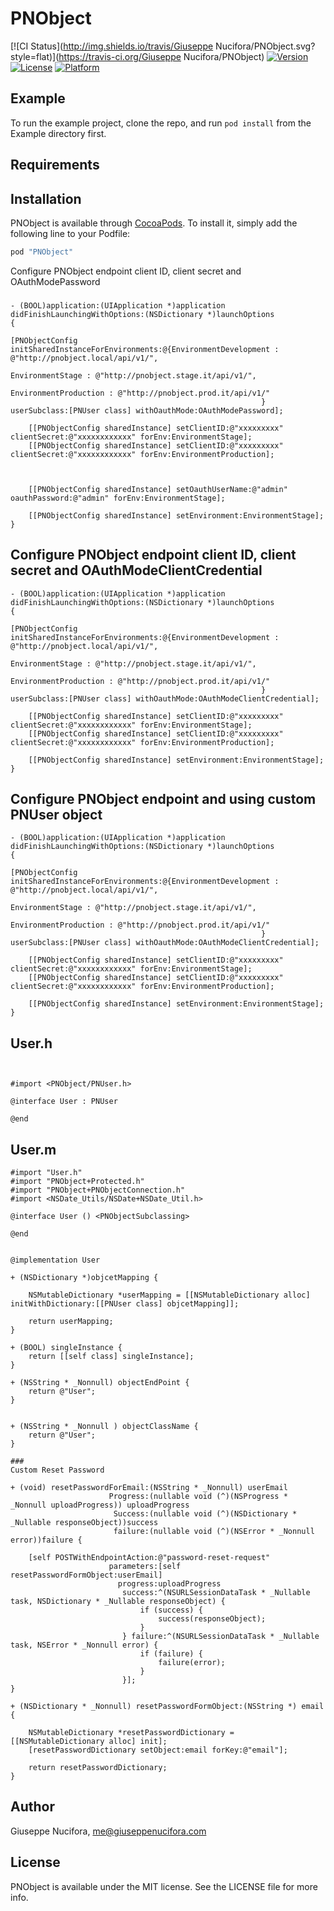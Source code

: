 # PNObject

[![CI Status](http://img.shields.io/travis/Giuseppe Nucifora/PNObject.svg?style=flat)](https://travis-ci.org/Giuseppe Nucifora/PNObject)
[![Version](https://img.shields.io/cocoapods/v/PNObject.svg?style=flat)](http://cocoapods.org/pods/PNObject)
[![License](https://img.shields.io/cocoapods/l/PNObject.svg?style=flat)](http://cocoapods.org/pods/PNObject)
[![Platform](https://img.shields.io/cocoapods/p/PNObject.svg?style=flat)](http://cocoapods.org/pods/PNObject)

## Example

To run the example project, clone the repo, and run `pod install` from the Example directory first.

## Requirements

## Installation

PNObject is available through [CocoaPods](http://cocoapods.org). To install
it, simply add the following line to your Podfile:

```ruby
pod "PNObject"
```

Configure PNObject endpoint client ID, client secret and OAuthModePassword
###

```
- (BOOL)application:(UIApplication *)application didFinishLaunchingWithOptions:(NSDictionary *)launchOptions
{

[PNObjectConfig initSharedInstanceForEnvironments:@{EnvironmentDevelopment : @"http://pnobject.local/api/v1/",
                                                        EnvironmentStage : @"http://pnobject.stage.it/api/v1/",
                                                        EnvironmentProduction : @"http://pnobject.prod.it/api/v1/"
                                                        } userSubclass:[PNUser class] withOauthMode:OAuthModePassword];
    
    [[PNObjectConfig sharedInstance] setClientID:@"xxxxxxxxx" clientSecret:@"xxxxxxxxxxxx" forEnv:EnvironmentStage];
    [[PNObjectConfig sharedInstance] setClientID:@"xxxxxxxxx" clientSecret:@"xxxxxxxxxxxx" forEnv:EnvironmentProduction];
        
    
    
    [[PNObjectConfig sharedInstance] setOauthUserName:@"admin" oauthPassword:@"admin" forEnv:EnvironmentStage];
   
    [[PNObjectConfig sharedInstance] setEnvironment:EnvironmentStage];
}
```
###
Configure PNObject endpoint client ID, client secret and OAuthModeClientCredential
---


```
- (BOOL)application:(UIApplication *)application didFinishLaunchingWithOptions:(NSDictionary *)launchOptions
{

[PNObjectConfig initSharedInstanceForEnvironments:@{EnvironmentDevelopment : @"http://pnobject.local/api/v1/",
                                                        EnvironmentStage : @"http://pnobject.stage.it/api/v1/",
                                                        EnvironmentProduction : @"http://pnobject.prod.it/api/v1/"
                                                        } userSubclass:[PNUser class] withOauthMode:OAuthModeClientCredential];
    
    [[PNObjectConfig sharedInstance] setClientID:@"xxxxxxxxx" clientSecret:@"xxxxxxxxxxxx" forEnv:EnvironmentStage];
    [[PNObjectConfig sharedInstance] setClientID:@"xxxxxxxxx" clientSecret:@"xxxxxxxxxxxx" forEnv:EnvironmentProduction];
        
    [[PNObjectConfig sharedInstance] setEnvironment:EnvironmentStage];
}
```
###
Configure PNObject endpoint and using custom PNUser object
---

```
- (BOOL)application:(UIApplication *)application didFinishLaunchingWithOptions:(NSDictionary *)launchOptions
{

[PNObjectConfig initSharedInstanceForEnvironments:@{EnvironmentDevelopment : @"http://pnobject.local/api/v1/",
                                                        EnvironmentStage : @"http://pnobject.stage.it/api/v1/",
                                                        EnvironmentProduction : @"http://pnobject.prod.it/api/v1/"
                                                        } userSubclass:[PNUser class] withOauthMode:OAuthModeClientCredential];
    
    [[PNObjectConfig sharedInstance] setClientID:@"xxxxxxxxx" clientSecret:@"xxxxxxxxxxxx" forEnv:EnvironmentStage];
    [[PNObjectConfig sharedInstance] setClientID:@"xxxxxxxxx" clientSecret:@"xxxxxxxxxxxx" forEnv:EnvironmentProduction];
        
    [[PNObjectConfig sharedInstance] setEnvironment:EnvironmentStage];
}
```

###
User.h
---

```


#import <PNObject/PNUser.h>

@interface User : PNUser

@end
```

###
User.m
---
```
#import "User.h"
#import "PNObject+Protected.h"
#import "PNObject+PNObjectConnection.h"
#import <NSDate_Utils/NSDate+NSDate_Util.h>

@interface User () <PNObjectSubclassing>

@end


@implementation User

+ (NSDictionary *)objcetMapping {
    
    NSMutableDictionary *userMapping = [[NSMutableDictionary alloc] initWithDictionary:[[PNUser class] objcetMapping]];
    
    return userMapping;
}

+ (BOOL) singleInstance {
    return [[self class] singleInstance];
}

+ (NSString * _Nonnull) objectEndPoint {
    return @"User";
}


+ (NSString * _Nonnull ) objectClassName {
    return @"User";
}

###
Custom Reset Password

+ (void) resetPasswordForEmail:(NSString * _Nonnull) userEmail
                      Progress:(nullable void (^)(NSProgress * _Nonnull uploadProgress)) uploadProgress
                       Success:(nullable void (^)(NSDictionary * _Nullable responseObject))success
                       failure:(nullable void (^)(NSError * _Nonnull error))failure {
    
    [self POSTWithEndpointAction:@"password-reset-request"
                      parameters:[self resetPasswordFormObject:userEmail]
                        progress:uploadProgress
                         success:^(NSURLSessionDataTask * _Nullable task, NSDictionary * _Nullable responseObject) {
                             if (success) {
                                 success(responseObject);
                             }
                         } failure:^(NSURLSessionDataTask * _Nullable task, NSError * _Nonnull error) {
                             if (failure) {
                                 failure(error);
                             }
                         }];
}

+ (NSDictionary * _Nonnull) resetPasswordFormObject:(NSString *) email {
    
    NSMutableDictionary *resetPasswordDictionary = [[NSMutableDictionary alloc] init];
    [resetPasswordDictionary setObject:email forKey:@"email"];
    
    return resetPasswordDictionary;
}

```




## Author

Giuseppe Nucifora, me@giuseppenucifora.com

## License

PNObject is available under the MIT license. See the LICENSE file for more info.
